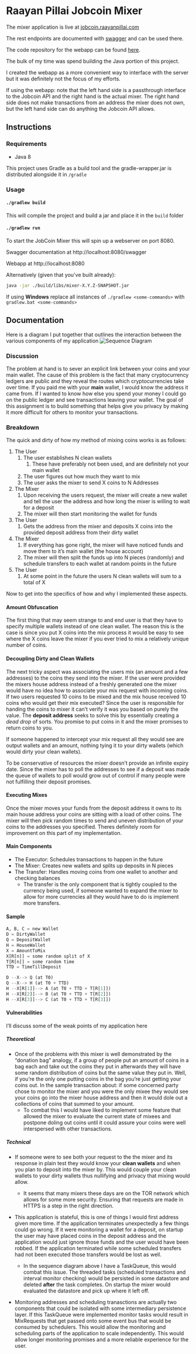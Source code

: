 # Raayan Pillai Jobcoin Mixer

The mixer application is live at [jobcoin.raayanpillai.com](jobcoin.raayanpillai.com)

The rest endpoints are documented with [swagger](jobcoin.raayanpillai.com/swagger) and can be used there.

The code repository for the webapp can be found [here](https://github.com/raayanpillai/jobcoin-mixer-webapp).

The bulk of my time was spend building the Java portion of this project. 

I created the webapp as a more convenient way to interface with the server but it was definitely
not the focus of my efforts.

If using the webapp: note that the left hand side is a passthrough interface to the Jobcoin API and the
right hand is the actual mixer. The right hand side does not make transactions from an address the mixer does not own, 
but the left hand side can do anything the Jobcoin API allows.  

## Instructions

### Requirements
- Java 8

This project uses Gradle as a build tool and 
the gradle-wrapper.jar is distributed alongside it in `/gradle`



### Usage 
#### `./gradlew build`
This will compile the project and build a jar and place it in the `build` folder

#### `./gradlew run`
To start the JobCoin Mixer this will spin up a webserver on port 8080. 

Swagger documentation at http://localhost:8080/swagger

Webapp at http://localhost:8080

Alternatively (given that you've built already): 
```bash
java -jar ./build/libs/mixer-X.Y.Z-SNAPSHOT.jar
```

If using **Windows** replace all instances of `./gradlew <some-commands>` with `gradlew.bat <some-commands>`

## Documentation

Here is a diagram I put together that outlines the interaction between the various components of my application
![Sequence Diagram](./docs/sequenceDiagram.svg)

### Discussion
The problem at hand is to sever an explicit link between your coins and your main wallet. The cause of this problem is the fact that many cryptocurrency ledgers are public and they reveal the routes which cryptocurrencies take over time. If you paid me with your **main** wallet, I would know the address it came from. If I wanted to know how else you spend your money I could go on the public ledger and see transactions leaving your wallet. The goal of this assignment is to build something that helps give you privacy by making it more difficult for others to monitor your transactions.

### Breakdown
The quick and dirty of how my method of mixing coins works is as follows:
1. The User
	1. The user establishes N clean wallets
		1. These have preferably not been used, and are definitely not your main wallet 
	2. The user figures out how much they want to mix
	3. The user asks the mixer to send X coins to N Addresses 
2. The Mixer
	1. Upon receiving the users request, the mixer will create a new wallet and tell the user the address and how long the mixer is willing to wait for a deposit
	2. The mixer will then start monitoring the wallet for funds
3. The User
	1. Gets the address from the mixer and deposits X coins into the provided deposit address from their dirty wallet
4. The Mixer
	1. If everything has gone right, the mixer will have noticed funds and move them to it’s main wallet (the house account)
	2. The mixer will then split the funds up into N pieces (randomly) and schedule transfers to each wallet at random points in the future
5. The User
	1. At some point in the future the users N clean wallets will sum to a total of X

Now to get into the specifics of how and why I implemented these aspects. 

#### Amount Obfuscation 
The first thing that may seem strange to and end user is that they have to specify multiple wallets instead of one clean wallet. 
The reason this is the case is since you put X coins into the mix process it would be easy to see where the X coins leave the mixer if you ever tried to mix a relatively unique number of coins. 

#### Decoupling Dirty and Clean Wallets
The next tricky aspect was associating the users mix (an amount and a few addresses) to the coins they send into the mixer. 
If the user were provided the mixers house address instead of a freshly generated one the mixer would have no idea how to associate your mix request with incoming coins. If two users requested 10 coins to be mixed and the mix house received 10 coins who would get their mix executed? Since the user is responsible for handing the coins to mixer it can’t verify it was you based on purely the value. The **deposit address** seeks to solve this by essentially creating a *dead drop* of sorts. You promise to put coins in it and the mixer promises to return coins to you. 

If someone happened to intercept your mix request all they would see are output wallets and an amount, nothing tying it to your dirty wallets (which would dirty your clean wallets). 

To be conservative of resources the mixer doesn’t provide an infinite expiry date. Since the mixer has to poll the addresses to see if a deposit was made the queue of wallets to poll would grow out of control if many people were not fulfilling their deposit promises.

#### Executing Mixes
Once the mixer moves your funds from the deposit address it owns to its main house address your coins are sitting with a load of other coins. 
The mixer will then pick random times to send and uneven distribution of your coins to the addresses you specified. Theres definitely room for improvement on this part of my implementation. 

#### Main Components
- The Executor: Schedules transactions to happen in the future
- The Mixer: Creates new wallets and splits up deposits in N pieces
- The Transfer: Handles moving coins from one wallet to another and checking balances
    - The transfer is the only component that is tightly coupled to the currency being used, if someone
    wanted to expand the mixer to allow for more currencies all they would have to do is implement more transfers. 

#### Sample
```python
A, B, C = new Wallet
D = DirtyWallet
Q = DepositWallet
H = HouseWallet
X = AmountToMix
X[R[n]] = some random split of X
T[R[n]] = some random time
TTD = TimeTillDeposit

D --X--> Q (at T0)
Q --X--> H (at T0 + TTD)
H --X[R[1]]--> A (at T0 + TTD + T[R[1]])
H --X[R[2]]--> B (at T0 + TTD + T[R[2]])
H --X[R[3]]--> C (at T0 + TTD + T[R[3]])

```

#### Vulnerabilities
I’ll discuss some of the weak points of my application here
##### Theoretical
- Once of the problems with this mixer is well demonstrated by the “donation bag” analogy, if a group of people put an amount of coins in a bag each and take out the coins they put in afterwards they will have some random distribution of coins but the same value they put in. Well, if you’re the only one putting coins in the bag you’re just getting your coins out. In the sample transaction about: if some concerned party chose to monitor the mixer and you were the only mixee they would see your coins go into the mixer house address and then it would dole out a collections of coins that summed to your amount. 
	- To combat this I would have liked to implement some feature that allowed the mixer to evaluate the current state of mixees and postpone doling out coins until it could assure your coins were well interspersed with other transactions. 

##### Technical
- If someone were to see both your request to the the mixer and its response in plain test they would know your **clean wallets** and when you plan to deposit into the mixer by. This would couple your clean wallets to your dirty wallets thus nullifying and privacy that mixing would allow.
	- It seems that many mixers these days are on the TOR network which allows for some more security. Ensuring that requests are made in HTTPS is a step in the right direction.
	
- This application is stateful, this is one of things I would first address given more time. If the application terminates unexpectedly a few things could go wrong. If it were monitoring a wallet for a deposit, on startup the user may have placed coins in the deposit address and the application would just ignore those funds and the user would have been robbed. If the application terminated while some scheduled transfers had not been executed those transfers would be lost as well.
	- In the sequence diagram above I have a TaskQueue, this would combat this issue. The threaded tasks (scheduled transactions and interval monitor checking) would be persisted in some datastore and deleted **after** the task completes. On startup the mixer would evaluated the datastore and pick up where it left off.
	
- Monitoring addresses and scheduling tranasctions are actually two components that could be isolated with some intermediary persistence layer.
	If this TaskQueue were implemented monitor tasks would result in MixRequests that get passed onto some event bus that would be consumed by schedulers. This would allow the monitoring and scheduling parts of the application to scale independently. This would allow longer monitoring promises and a more reliable experience for the user.
	
